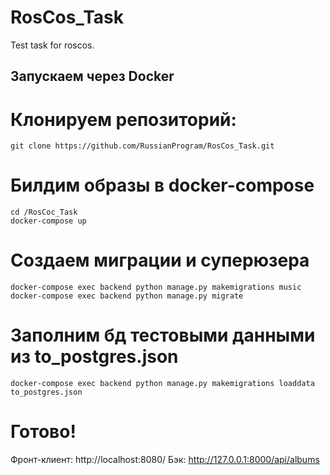# RosCos_Task
Test task for roscos.

## Запускаем через Docker
# Клонируем репозиторий:
```
git clone https://github.com/RussianProgram/RosCos_Task.git
```

# Билдим образы в docker-compose
```
cd /RosCoc_Task
docker-compose up
```
# Создаем миграции и суперюзера
```
docker-compose exec backend python manage.py makemigrations music
docker-compose exec backend python manage.py migrate
```
# Заполним бд тестовыми данными из to_postgres.json
```
docker-compose exec backend python manage.py makemigrations loaddata to_postgres.json
```

# Готово! 
Фронт-клиент: http://localhost:8080/
Бэк: http://127.0.0.1:8000/api/albums
